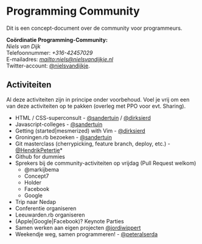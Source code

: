 # Programming Community

Dit is een concept-document over de community voor programmeurs.

**Coördinatie Programming-Community:**  
*Niels van Dijk*  
Telefoonnummer: *+316-42457029*  
E-mailadres: *<mailto:niels@nielsvandijkje.nl>*  
Twitter-account: [@nielsvandijkje][nielsvandijkje].

## Activiteiten

Al deze activiteiten zijn in principe onder voorbehoud.
Voel je vrij om een van deze activiteiten op te pakken (overleg met PPO voor evt. Sharing).

* HTML / CSS-superconsult - [@sandertuin][sandertuin] / [@dirksierd][dirksierd]
* Javascript-colleges - [@sandertuin][sandertuin]
* Getting (started|mesmerized) with Vim - [@dirksierd][dirksierd]
* Groningen.rb bezoeken - [@sandertuin][sandertuin]
* Git masterclass (cherrypicking, feature branch, deploy, etc.) - [@HendrikPetertje][hendrikpetertje]* 
* Github for dummies
* Sprekers bij de community-activiteiten op vrijdag (Pull Request welkom)
  * @markijbema
  * Concept7
  * Holder
  * Facebook
  * Google
* Trip naar Nedap
* Conferentie organiseren
* Leeuwarden.rb organiseren
* (Apple|Google|Facebook)? Keynote Parties
* Samen werken aan eigen projecten [@jordiwippert][jordiwippert]
* Weekendje weg, samen programmeren! - [@peteralserda][peteralserda]

[jordiwippert]: https://twitter.com/Jordi94NL
[sandertuin]: https://twitter.com/sandertuin
[dirksierd]: https://twitter.com/dirksierd
[hendrikpetertje]: https://twitter.com/hendrikpetertje
[nielsvandijkje]: https://twitter.com/nielsvandijkje
[peteralserda]: https://twitter.com/AlserdaP
